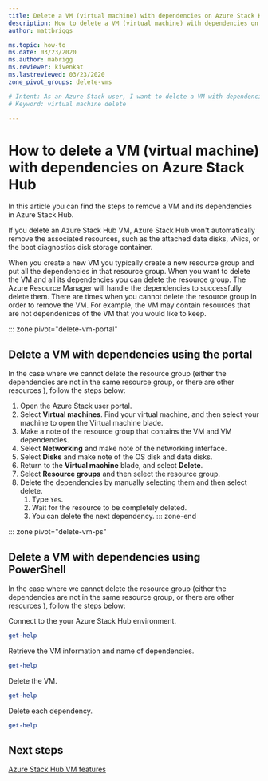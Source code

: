 ```yaml
---
title: Delete a VM (virtual machine) with dependencies on Azure Stack Hub 
description: How to delete a VM (virtual machine) with dependencies on Azure Stack Hub
author: mattbriggs

ms.topic: how-to
ms.date: 03/23/2020
ms.author: mabrigg
ms.reviewer: kivenkat
ms.lastreviewed: 03/23/2020
zone_pivot_groups: delete-vms

# Intent: As an Azure Stack user, I want to delete a VM with dependencies in Azure Stack Hub.
# Keyword: virtual machine delete

---
```


# How to delete a VM (virtual machine) with dependencies on Azure Stack Hub

In this article you can find the steps to remove a VM and its dependencies in Azure Stack Hub.

If you delete an Azure Stack Hub VM, Azure Stack Hub won't automatically remove the associated resources, such as the attached data disks, vNics, or the boot diagnostics disk storage container.

When you create a new VM you typically create a new resource group and put all the dependencies in that resource group. When you want to delete the VM and all its dependencies you can delete the resource group. The Azure Resource Manager will handle the dependencies to successfully delete them. There are times when you cannot delete the resource group in order to remove the VM. For example, the VM may contain resources that are not dependenices of the VM that you would like to keep.

::: zone pivot="delete-vm-portal"
## Delete a VM with dependencies using the portal

In the case where we cannot delete the resource group (either the dependencies are not in the same resource group, or there are other resources ), follow the steps below:

1. Open the Azure Stack user portal.
2. Select **Virtual machines**. Find your virtual machine, and then select your machine to open the Virtual machine blade.
3. Make a note of the resource group that contains the VM and VM dependencies.
4. Select **Networking** and make note of the networking interface.
5. Select **Disks** and make note of the OS disk and data disks.
6. Return to the **Virtual machine** blade, and select **Delete**.
7. Select **Resource groups** and then select the resource group.
8. Delete the dependencies by manually selecting them and then select delete.
    1. Type `Yes`.
    2. Wait for the resource to be completely deleted.
    3. You can delete the next dependency.
::: zone-end

::: zone pivot="delete-vm-ps"
## Delete a VM with dependencies using PowerShell

In the case where we cannot delete the resource group (either the dependencies are not in the same resource group, or there are other resources ), follow the steps below:

Connect to the your Azure Stack Hub environment.

```powershell
get-help
```

Retrieve the VM information and name of dependencies.

```powershell
get-help
```

Delete the VM.

```powershell
get-help
```

Delete each dependency.

```powershell
get-help
```

## Next steps

[Azure Stack Hub VM features](azure-stack-vm-considerations.md)